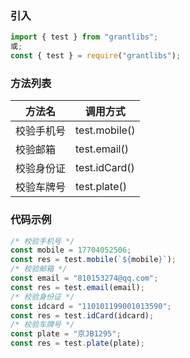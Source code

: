 ### 引入

```js
import { test } from "grantlibs";
或;
const { test } = require("grantlibs");
```

### 方法列表

| 方法名     | 调用方式      |
| ---------- | ------------- |
| 校验手机号 | test.mobile() |
| 校验邮箱   | test.email()  |
| 校验身份证 | test.idCard() |
| 校验车牌号 | test.plate()  |

### 代码示例

```js
/* 校验手机号 */
const mobile = 17704052506;
const res = test.mobile(`${mobile}`);
/* 校验邮箱 */
const email = "810153274@qq.com";
const res = test.email(email);
/* 校验身份证 */
const idcard = "110101199001013590";
const res = test.idCard(idcard);
/* 校验车牌号 */
const plate = "京JB1295";
const res = test.plate(plate);
```
